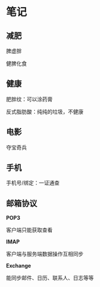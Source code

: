 # 笔记

## 减肥

脾虚胖

健脾化食

## 健康

肥胖纹：可以涂药膏

反式脂肪酸：纯纯的垃圾，不健康

## 电影

夺宝奇兵

## 手机

手机号/绑定：一证通查

## 邮箱协议

**POP3**

客户端只能获取查看

**IMAP**

客户端与服务端数据操作互相同步

**Exchange**

能同步邮件、日历、联系人、日志等等
